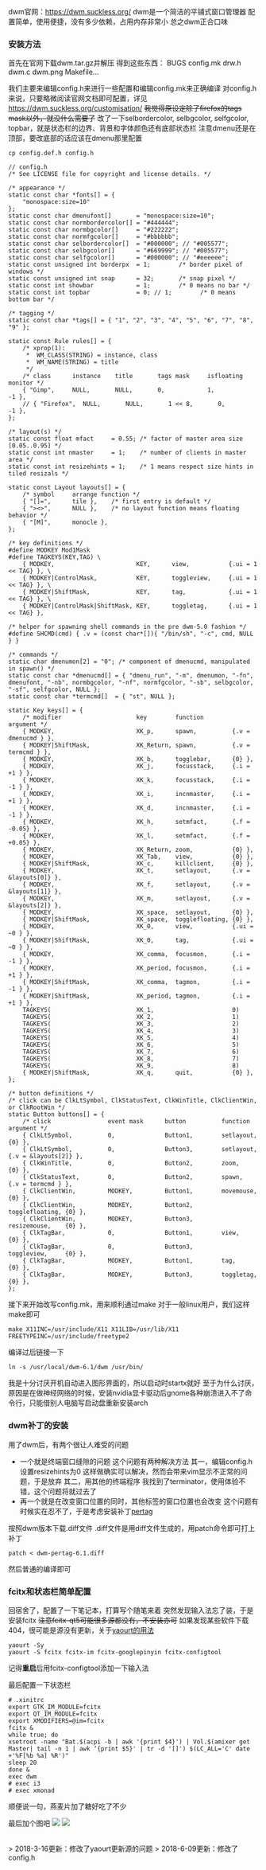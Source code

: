 dwm官网：<https://dwm.suckless.org/>
dwm是一个简洁的平铺式窗口管理器
配置简单，使用便捷，没有多少依赖，占用内存非常小
总之dwm正合口味

### 安装方法
首先在官网下载dwm.tar.gz并解压
得到这些东西：
BUGS config.mk drw.h dwm.c dwm.png Makefile...

我们主要来编辑config.h来进行一些配置和编辑config.mk来正确编译
对config.h来说，只要略微阅读官网文档即可配置，详见<https://dwm.suckless.org/customisation/>
~~我觉得原设定除了firefox的tags mask以外，就没什么需要了~~
改了一下selbordercolor, selbgcolor, selfgcolor, topbar，就是状态栏的边界、背景和字体颜色还有底部状态栏
注意dmenu还是在顶部，要改底部的话应该在dmenu那里配置
```
cp config.def.h config.h

// config.h
/* See LICENSE file for copyright and license details. */

/* appearance */
static const char *fonts[] = {
	"monospace:size=10"
};
static const char dmenufont[]       = "monospace:size=10";
static const char normbordercolor[] = "#444444";
static const char normbgcolor[]     = "#222222";
static const char normfgcolor[]     = "#bbbbbb";
static const char selbordercolor[]  = "#000000"; // "#005577";
static const char selbgcolor[]      = "#669999"; // "#005577";
static const char selfgcolor[]      = "#000000"; // "#eeeeee";
static const unsigned int borderpx  = 1;        /* border pixel of windows */
static const unsigned int snap      = 32;       /* snap pixel */
static const int showbar            = 1;        /* 0 means no bar */
static const int topbar             = 0; // 1;        /* 0 means bottom bar */

/* tagging */
static const char *tags[] = { "1", "2", "3", "4", "5", "6", "7", "8", "9" };

static const Rule rules[] = {
	/* xprop(1):
	 *	WM_CLASS(STRING) = instance, class
	 *	WM_NAME(STRING) = title
	 */
	/* class      instance    title       tags mask     isfloating   monitor */
	{ "Gimp",     NULL,       NULL,       0,            1,           -1 },
	// { "Firefox",  NULL,       NULL,       1 << 8,       0,           -1 },
};

/* layout(s) */
static const float mfact     = 0.55; /* factor of master area size [0.05..0.95] */
static const int nmaster     = 1;    /* number of clients in master area */
static const int resizehints = 1;    /* 1 means respect size hints in tiled resizals */

static const Layout layouts[] = {
	/* symbol     arrange function */
	{ "[]=",      tile },    /* first entry is default */
	{ "><>",      NULL },    /* no layout function means floating behavior */
	{ "[M]",      monocle },
};

/* key definitions */
#define MODKEY Mod1Mask
#define TAGKEYS(KEY,TAG) \
	{ MODKEY,                       KEY,      view,           {.ui = 1 << TAG} }, \
	{ MODKEY|ControlMask,           KEY,      toggleview,     {.ui = 1 << TAG} }, \
	{ MODKEY|ShiftMask,             KEY,      tag,            {.ui = 1 << TAG} }, \
	{ MODKEY|ControlMask|ShiftMask, KEY,      toggletag,      {.ui = 1 << TAG} },

/* helper for spawning shell commands in the pre dwm-5.0 fashion */
#define SHCMD(cmd) { .v = (const char*[]){ "/bin/sh", "-c", cmd, NULL } }

/* commands */
static char dmenumon[2] = "0"; /* component of dmenucmd, manipulated in spawn() */
static const char *dmenucmd[] = { "dmenu_run", "-m", dmenumon, "-fn", dmenufont, "-nb", normbgcolor, "-nf", normfgcolor, "-sb", selbgcolor, "-sf", selfgcolor, NULL };
static const char *termcmd[]  = { "st", NULL };

static Key keys[] = {
	/* modifier                     key        function        argument */
	{ MODKEY,                       XK_p,      spawn,          {.v = dmenucmd } },
	{ MODKEY|ShiftMask,             XK_Return, spawn,          {.v = termcmd } },
	{ MODKEY,                       XK_b,      togglebar,      {0} },
	{ MODKEY,                       XK_j,      focusstack,     {.i = +1 } },
	{ MODKEY,                       XK_k,      focusstack,     {.i = -1 } },
	{ MODKEY,                       XK_i,      incnmaster,     {.i = +1 } },
	{ MODKEY,                       XK_d,      incnmaster,     {.i = -1 } },
	{ MODKEY,                       XK_h,      setmfact,       {.f = -0.05} },
	{ MODKEY,                       XK_l,      setmfact,       {.f = +0.05} },
	{ MODKEY,                       XK_Return, zoom,           {0} },
	{ MODKEY,                       XK_Tab,    view,           {0} },
	{ MODKEY|ShiftMask,             XK_c,      killclient,     {0} },
	{ MODKEY,                       XK_t,      setlayout,      {.v = &layouts[0]} },
	{ MODKEY,                       XK_f,      setlayout,      {.v = &layouts[1]} },
	{ MODKEY,                       XK_m,      setlayout,      {.v = &layouts[2]} },
	{ MODKEY,                       XK_space,  setlayout,      {0} },
	{ MODKEY|ShiftMask,             XK_space,  togglefloating, {0} },
	{ MODKEY,                       XK_0,      view,           {.ui = ~0 } },
	{ MODKEY|ShiftMask,             XK_0,      tag,            {.ui = ~0 } },
	{ MODKEY,                       XK_comma,  focusmon,       {.i = -1 } },
	{ MODKEY,                       XK_period, focusmon,       {.i = +1 } },
	{ MODKEY|ShiftMask,             XK_comma,  tagmon,         {.i = -1 } },
	{ MODKEY|ShiftMask,             XK_period, tagmon,         {.i = +1 } },
	TAGKEYS(                        XK_1,                      0)
	TAGKEYS(                        XK_2,                      1)
	TAGKEYS(                        XK_3,                      2)
	TAGKEYS(                        XK_4,                      3)
	TAGKEYS(                        XK_5,                      4)
	TAGKEYS(                        XK_6,                      5)
	TAGKEYS(                        XK_7,                      6)
	TAGKEYS(                        XK_8,                      7)
	TAGKEYS(                        XK_9,                      8)
	{ MODKEY|ShiftMask,             XK_q,      quit,           {0} },
};

/* button definitions */
/* click can be ClkLtSymbol, ClkStatusText, ClkWinTitle, ClkClientWin, or ClkRootWin */
static Button buttons[] = {
	/* click                event mask      button          function        argument */
	{ ClkLtSymbol,          0,              Button1,        setlayout,      {0} },
	{ ClkLtSymbol,          0,              Button3,        setlayout,      {.v = &layouts[2]} },
	{ ClkWinTitle,          0,              Button2,        zoom,           {0} },
	{ ClkStatusText,        0,              Button2,        spawn,          {.v = termcmd } },
	{ ClkClientWin,         MODKEY,         Button1,        movemouse,      {0} },
	{ ClkClientWin,         MODKEY,         Button2,        togglefloating, {0} },
	{ ClkClientWin,         MODKEY,         Button3,        resizemouse,    {0} },
	{ ClkTagBar,            0,              Button1,        view,           {0} },
	{ ClkTagBar,            0,              Button3,        toggleview,     {0} },
	{ ClkTagBar,            MODKEY,         Button1,        tag,            {0} },
	{ ClkTagBar,            MODKEY,         Button3,        toggletag,      {0} },
};

```

接下来开始改写config.mk，用来顺利通过make
对于一般linux用户，我们这样make即可
```
make X11INC=/usr/include/X11 X11LIB=/usr/lib/X11 FREETYPEINC=/usr/include/freetype2
```

编译过后链接一下
```
ln -s /usr/local/dwm-6.1/dwm /usr/bin/
```

我是十分讨厌开机自动进入图形界面的，所以启动时startx就好
至于为什么讨厌，原因是在做神经网络的时候，安装nvidia显卡驱动后gnome各种崩溃进入不了命令行，只能借别人电脑写启动盘重新安装arch

### dwm补丁的安装
用了dwm后，有两个很让人难受的问题
- 一个就是终端窗口缝隙的问题
这个问题有两种解决方法
其一，编辑config.h设置resizehints为0
这样做确实可以解决，然而会带来vim显示不正常的问题，于是放弃
其二，用其他的终端程序
我找到了terminator，使用体验不错，这个问题将就过去了
- 再一个就是在改变窗口位置的同时，其他标签的窗口位置也会改变
这个问题有时候实在忍不了，于是考虑安装补丁[pertag](https://dwm.suckless.org/patches/pertag/)

按照dwm版本下载.diff文件
.diff文件是用diff文件生成的，用patch命令即可打上补丁
```
patch < dwm-pertag-6.1.diff
```
然后普通的编译即可

### fcitx和状态栏简单配置
回宿舍了，配置了一下笔记本，打算写个随笔来着
突然发现输入法忘了装，于是安装fcitx
~~注意fcitx-qt5可能很多源都没有，不安装亦可~~
如果发现某些软件下载404，很可能是源没有更新，关于[yaourt的用法](http://bashell.nodemedia.cn/archives/install-yaourt.html)
```
yaourt -Sy
yaourt -S fcitx fcitx-im fcitx-googlepinyin fcitx-configtool
```
记得**重启**后用fcitx-configtool添加一下输入法

最后配置一下状态栏
```
# .xinitrc
export GTK_IM_MODULE=fcitx
export QT_IM_MODULE=fcitx
export XMODIFIERS=@im=fcitx
fcitx &
while true; do
xsetroot -name "Bat.$(acpi -b | awk '{print $4}') | Vol.$(amixer get Master| tail -n 1 | awk ‘{print $5}' | tr -d '[]') $(LC_ALL='C' date +'%F[%b %a] %R')"
sleep 20
done &
exec dwm
# exec i3
# exec xmonad

```

顺便说一句，燕麦片加了糖好吃了不少

最后加个图吧
![](https://images2018.cnblogs.com/blog/1225237/201805/1225237-20180507181647958-1106900798.png)
![](https://images2018.cnblogs.com/blog/1225237/201806/1225237-20180609131243764-444748193.png)


<br />
> 2018-3-16更新：修改了yaourt更新源的问题
> 2018-6-09更新：修改了config.h